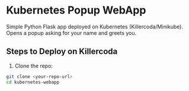 # Kubernetes Popup WebApp

Simple Python Flask app deployed on Kubernetes (Killercoda/Minikube).  
Opens a popup asking for your name and greets you.

## Steps to Deploy on Killercoda

1. Clone the repo:
```bash
git clone <your-repo-url>
cd kubernetes-webapp
